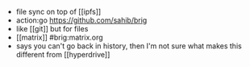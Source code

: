 - file sync on top of [[ipfs]]
- action:go https://github.com/sahib/brig
- like [[git]] but for files
- [[matrix]] #brig:matrix.org
- says you can't go back in history, then I'm not sure what makes this different from [[hyperdrive]]